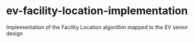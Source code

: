 # ev-facility-location-implementation
Implementation of the Facility Location algorithm mapped to the EV senior design
